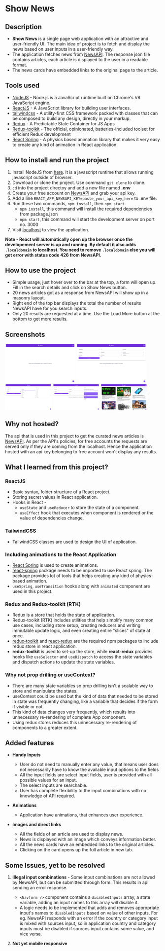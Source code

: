 # Show News

## Description

- **Show News** is a single page web application with an attractive and user-friendly UI. The main idea of project is to fetch and display the news based on user inputs in a user-friendly way.
- The application fetches news from [NewsAPI](https://newsapi.org/). The response json file contains articles, each article is displayed to the user in a readable format.
- The news cards have embedded links to the original page to the article.

## Tools used

- [NodeJS](https://nodejs.org/en/) - Node.js is a JavaScript runtime built on Chrome's V8 JavaScript engine.
- [ReactJS](https://reactjs.org/) - A JavaScript library for building user interfaces.
- [tailwindcss](https://tailwindcss.com/) - A utility-first CSS framework packed with classes that can be composed to build any design, directly in your markup.
- [Redux](https://redux.js.org/) - A Predictable State Container for JS Apps
- [Redux-toolkit](https://redux-toolkit.js.org/) - The official, opinionated, batteries-included toolset for efficient Redux development
- [React Spring](https://react-spring.dev/) - A physics based animation library that makes it very easy to create any kind of animation in React application.

## How to install and run the project

1. Install NodeJS from [here](https://nodejs.org/en/download/). It is a javascript runtime that allows running javascript outside of browser.
2. Download or clone the project. Use command `git clone` to clone.
3. `cd` into the project directoy and add a new file named **.env**
4. Create your free account on [NewsAPI](https://newsapi.org/) and grab your api key.
5. Add a line `REACT_APP_NEWSAPI_KEY=paste_your_api_key_here` to .env file.
6. Run these two commands, `npm install`, then `npm start`.
   - `npm install`, this command will install the required dependencies from package.json
   - `npm start`, this command will start the development server on port no. 3000
7. Visit [localhost](http://127.0.0.1:3000/) to view the application.

**Note - React will automatically open up the browser once the developement server is up and running. By default it also adds `.localdomain` to localhost. You need to remove `.localdomain` else you will get error with status code 426 from NewsAPI.**

## How to use the project

- Simple usage, just hover over to the bar at the top, a form will open up. Fill in the search details and click on Show News button.
- 20 news articles got as a response from NewsAPI will show up in a masonry layout.
- Right end of the top bar displays the total the number of results NewsAPI have for you search inputs.
- Only 20 results are requested at a time. Use the Load More button at the bottom to get more results.

## Screenshots

<img src="./screenshots/main.png" width="45%"></img>
<img src="./screenshots/form.png" width="45%"></img>
<img src="./screenshots/custom-drop-downs.png" width="30%"></img>
<img src="./screenshots/multiselect-custom-dropdown.png" width="30%"></img>
<img src="./screenshots/news1.png" width="30%"></img>

## Why not hosted?

The api that is used in this project to get the curated news articles is [NewsAPI](https://newsapi.org/). As per the API's policies, for free accounts the requests are served only if they are coming from the localhost. Hence the application hosted with an api key belonging to free account won't display any results.

## What I learned from this project?

### ReactJS

- Basic syntax, folder structure of a React project.
- Storing secret values in React application.
- Hooks in React -
  - `useState` and `useReducer` to store the state of a component.
  - `useEffect` hook that executes when component is rendered or the value of dependencies change.

### TailwindCSS

- TailwindCSS classes are used to design the UI of application.

### Including animations to the React Application

- [React Spring](https://react-spring.dev/) is used to create animations.
- [react-spring](https://www.npmjs.com/package/react-spring) package needs to be imported to use React spring. The package provides lot of tools that helps creating any kind of physics-based animation.
- `useSpring`, `useTransition` hooks along with `animated` component are used in this project.

### Redux and Redux-toolkit (RTK)

- Redux is a store that holds the state of application.
- Redux-toolkit (RTK) includes utilities that help simplify many common use cases, including store setup, creating reducers and writing immutable update logic, and even creating entire "slices" of state at once.
- [redux-toolkit](https://www.npmjs.com/package/redux-toolkit) and [react-redux](https://www.npmjs.com/package/react-redux) are the required npm packages to include redux store in react application.
- **redux-toolkit** is used to set-up the store, while **react-redux** provides hooks like `useSelector` and `useDispatch` to access the state variables and dispatch actions to update the state variables.

### Why not prop drilling or useContext?

- There are many state variables so prop drilling isn't a scalable way to store and manipulate the states.
- useContext could be used but the kind of data that needed to be stored in state was frequently changing, like a variable that decides if the form if visible or not.
- This kind of data changes very frequently, which results into unnecessary re-rendering of complete App component.
- Using redux stores reduces this unnecessary re-rendering of components to a greater extent.

## Added features

- **Handy Inputs**

  - User do not need to manually enter any value, that means user does not necessarily have to know the available input options to the fields
  - All the input fields are select input fields, user is provided with all possible values for an input.
  - The select inputs are searchable.
  - User has complete flexibility to the input combinations with no knowledge of API required.

- **Animations**

  - Application have animations, that enhances user experience.

- **Images and direct links**

  - All the fields of an article are used to display news.
  - News is displayed with an image which conveys information better.
  - All the news cards have an embedded links to the original articles.
  - Clicking on the card opens up the full article in new tab.

## Some Issues, yet to be resolved

1. **Illegal input combinations** - Some input combinations are not allowed by NewsAPI, but can be submitted through form. This results in api sending an error response.

   - `<Navform />` component contains a `disabledInputs` array, a state variable, adding an input names to this array will disable it.
   - A logic needs to be implemented that adds and removes appropriate input's names to `disabledInputs` based on value of other inputs. For eg. NewsAPI responds with an error if the country or category input is mixed with sources input, so in application country and category inputs must be disabled if sources input contains some value, and vice versa.

2. **Not yet mobile responsive**
